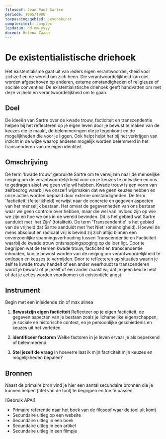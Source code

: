 ```yaml
---
filosoof: Jean Paul Sartre
periode: 1905/1980
toepassingsgebied: Levenskunst
complexiteit: complex
lesdatum: dd-mm-yyyy
docent: Helena Zwaan
---
```


# De existentialistische driehoek

Het existentialisme gaat uit van ieders eigen verantwoordelijkheid voor zichzelf en de wereld om zich heen. Die verantwoordelijkheid kan niet worden afgeschoven op anderen, externe omstandigheden of religieuze of sociale conventies. De existentialistische driehoek geeft handvatten om met deze vrijheid en verantwoordelijkheid om te gaan.

## Doel
De ideeën van Sartre over de kwade trouw, facticiteit en transcendentie helpen bij het reflecteren op je eigen leven door je bewust te maken van de keuzes die je maakt, de belemmeringen die je tegenkomt en de mogelijkheden die voor je liggen. Ook helpt helpt het bij het verkrijgen van inzicht in de wijze waarop anderen mogelijk worden belemmerd in het transcenderen van de eigen identiteit.

## Omschrijving

De term 'kwade trouw' gebruikte Sartre om te verwijzen naar de menselijke neiging om de verantwoordelijkheid voor onze keuzes te ontwijken en ons te gedragen alsof we geen vrije wil hebben. Kwade trouw is een vorm van zelfbedrog waarbij we onszelf wijsmaken dat we geen keuzes hebben en onze acties worden bepaald door externe omstandigheden. De term 'facticiteit' (feitelijkheid) verwijst naar de concrete en gegeven aspecten van het menselijk bestaan. Het omvat de gegevenheden van ons bestaan waar we geen controle over hebben, maar die wel van invloed zijn op wie we zijn en hoe we ons in de wereld bevinden. Dit is het gebied wat Sartre aanduidt met 'het Zijn' (totaliteit). De term 'Transcendentie' is het gebied van de vrijheid dat Sartre aanduidt met 'het Niet' (oneindigheid). Hoewel de mens absoluut en radicaal vrij is bevind zij zich altijd binnen een onverzoenlijke spanningsverhouding tussen Transcendentie en Facticiteit waarbij de kwade trouw ontsnappingspoging op de loer ligt.
Door te begrijpen wat de termen kwade trouw, facticiteit en transcendentie inhouden, kun je bewust worden van de neiging om verantwoordelijkheid te ontlopen en keuzes te vermijden. Door te reflecteren op situaties waarin je zelf te kwade trouw handelt of een ander weerhoudt te transcenderen wordt je bewust of je jezelf of een ander maakt wij dat je geen keuze hebt of dat je acties worden voortkomen uit existentiële angst.

## Instrument

Begin met een inleidende zin of max alinea

1. **Bewustzijn eigen facticiteit** Reflecteer op je eigen facticiteit, de gegeven aspecten van je bestaan zoals je lichamelijke eigenschappen, je sociale en historische context, en je persoonlijke geschiedenis en keuzes uit het verleden.

2. **identificeer factoren** Welke factoren in je leven ervaar je als beperkend of belemmerend.

3. **Stel jezelf de vraag** In hoeverre laat ik mijn facticiteit mijn keuzes en mogelijkheden bepalen?

## Bronnen

Naast de primaire bron vind je hier een aantal secundaire bronnen die je kunnen helpen [titel van de tool] te begrijpen en toe te passen.

[Gebruik APA!]
- Primaire referentie naar het boek van de filosoof waar de tool uit komt
- Secundaire uitleg op een website
- Secundaire uitleg in een boek
- Secundaire uitleg in een artikel
- Secundaire uitleg in een filmpje